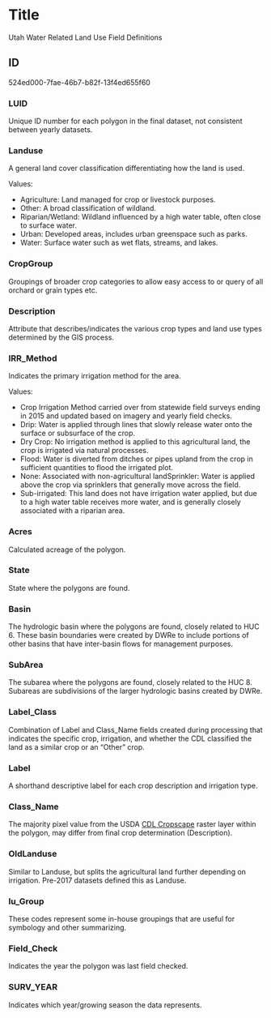 # Title

Utah Water Related Land Use Field Definitions

## ID

524ed000-7fae-46b7-b82f-13f4ed655f60

### LUID

Unique ID number for each polygon in the final dataset, not consistent between yearly datasets.

### Landuse

A general land cover classification differentiating how the land is used.

Values:

- Agriculture: Land managed for crop or livestock purposes.
- Other: A broad classification of wildland.
- Riparian/Wetland: Wildland influenced by a high water table, often close to surface water.
- Urban: Developed areas, includes urban greenspace such as parks.
- Water: Surface water such as wet flats, streams, and lakes.

### CropGroup

Groupings of broader crop categories to allow easy access to or query of all orchard or grain types etc.

### Description

Attribute that describes/indicates the various crop types and land use types determined by the GIS process.

### IRR_Method

Indicates the primary irrigation method for the area.

Values:

- Crop Irrigation Method carried over from statewide field surveys ending in 2015 and updated based on imagery and yearly field checks.
- Drip: Water is applied through lines that slowly release water onto the surface or subsurface of the crop.
- Dry Crop: No irrigation method is applied to this agricultural land, the crop is irrigated via natural processes.
- Flood: Water is diverted from ditches or pipes upland from the crop in sufficient quantities to flood the irrigated plot.
- None: Associated with non-agricultural landSprinkler: Water is applied above the crop via sprinklers that generally move across the field.
- Sub-irrigated: This land does not have irrigation water applied, but due to a high water table receives more water, and is generally closely associated with a riparian area.

### Acres

Calculated acreage of the polygon.

### State

State where the polygons are found.

### Basin

The hydrologic basin where the polygons are found, closely related to HUC 6. These basin boundaries were created by DWRe to include portions of other basins that have inter-basin flows for management purposes.

### SubArea

The subarea where the polygons are found, closely related to the HUC 8. Subareas are subdivisions of the larger hydrologic basins created by DWRe.

### Label_Class

Combination of Label and Class_Name fields created during processing that indicates the specific crop, irrigation, and whether the CDL classified the land as a similar crop or an “Other” crop.

### Label

A shorthand descriptive label for each crop description and irrigation type.

### Class_Name

The majority pixel value from the USDA [CDL Cropscape](https://www.nass.usda.gov/Research_and_Science/Cropland/SARS1a.php) raster layer within the polygon, may differ from final crop determination (Description).

### OldLanduse

Similar to Landuse, but splits the agricultural land further depending on irrigation. Pre-2017 datasets defined this as Landuse.

### lu_Group

These codes represent some in-house groupings that are useful for symbology and other summarizing.

### Field_Check

Indicates the year the polygon was last field checked.

### SURV_YEAR

Indicates which year/growing season the data represents.
